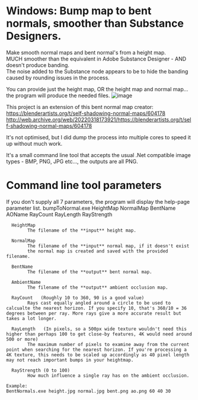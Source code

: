# Windows: Bump map to bent normals, smoother than Substance Designers.
Make smooth normal maps and bent normal's from a height map.                   
MUCH smoother than the equivalent in Adobe Substance Designer - AND doesn't produce banding.                               
The noise added to the Substance node appears to be to hide the banding caused by rounding issues in the process.

You can provide just the height map, OR the height map and normal map... the program will produce the needed files.
![image](https://user-images.githubusercontent.com/1586332/159546304-d49ebb8f-7012-4c4a-8b68-616f66dd65ba.png)


This project is an extension of this bent normal map creator:
https://blenderartists.org/t/self-shadowing-normal-maps/604178
http://web.archive.org/web/20220318173921/https://blenderartists.org/t/self-shadowing-normal-maps/604178

It's not optimised, but I did dump the process into multiple cores to speed it up without much work.

It's a small command line tool that accepts the usual .Net compatible image types - BMP, PNG, JPG etc..., the outputs are all PNG.


# Command line tool parameters
If you don't supply all 7 parameters, the program will display the help-page parameter list.
    bumpToNormal.exe HeightMap NormalMap BentName AOName RayCount RayLength RayStrength

      HeightMap
            The filename of the **input** height map.

      NormalMap
            The filename of the **input** normal map, if it doesn't exist
            the normal map is created and saved with the provided filename.

      BentName
            The filename of the **output** bent normal map.

      AmbientName
            The filename of the **output** ambient occlusion map.

      RayCount   (Roughly 10 to 360, 90 is a good value)
            Rays cast equally angled around a circle to be used to calcualte the nearest horizon. If you specify 10, that's 360/10 = 36 degrees between per ray. More rays give a more accurate result but takes a lot longer.

      RayLength   (In pixels, so a 500px wide texture wouldn't need this higher than perhaps 100 to get close-by features, 4K would need around 500 or more)
            The maximum number of pixels to examine away from the current point when searching for the nearest horizon. If you're processing a 4K texture, this needs to be scaled up accordingly as 40 pixel length may not reach important bumps in your heightmap.

      RayStrength (0 to 100)
            How much influence a single ray has on the ambient occlusion.

    Example:
    BentNormals.exe height.jpg normal.jpg bent.png ao.png 60 40 30
